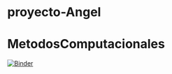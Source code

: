 # proyecto-Angel
# MetodosComputacionales
[![Binder](https://mybinder.org/badge_logo.svg)](https://mybinder.org/v2/gh/johnzg/MetodosComputacionales.git/master)
